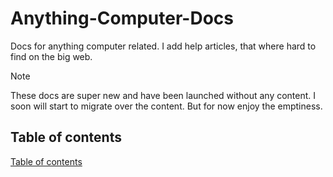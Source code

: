 # Anything-Computer-Docs

Docs for anything computer related. I add help articles, that where hard to find on the big web.

> [!Note]
> These docs are super new and have been launched without any content. I soon will start to migrate over the content. But for now enjoy the emptiness.

## Table of contents

[Table of contents](./_sidebar.md ':include')
